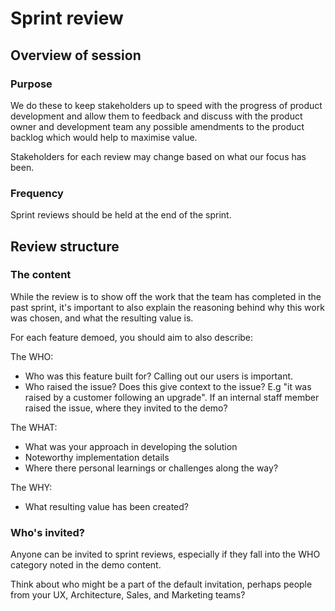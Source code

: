 # Sprint review

## Overview of session

### Purpose

We do these to keep stakeholders up to speed with the progress of product development and allow them to feedback and discuss with the product owner and  development team any possible amendments to the product backlog which would help to maximise value.

Stakeholders for each review may change based on what our focus has been.

### Frequency

Sprint reviews should be held at the end of the sprint.

## Review structure

### The content

While the review is to show off the work that the team has completed in the past sprint, it's important to also explain the reasoning behind why this work was chosen, and what the resulting value is.

For each feature demoed, you should aim to also describe:

The WHO:

* Who was this feature built for? Calling out our users is important.
* Who raised the issue? Does this give context to the issue? E.g "it was raised by a customer following an upgrade". If an internal staff member raised the issue, where they invited to the demo?

The WHAT:

* What was your approach in developing the solution
* Noteworthy implementation details
* Where there personal learnings or challenges along the way?

The WHY:

* What resulting value has been created?

### Who's invited?

Anyone can be invited to sprint reviews, especially if they fall into the WHO category noted in the demo content.

Think about who might be a part of the default invitation, perhaps people from your UX, Architecture, Sales, and Marketing teams?
